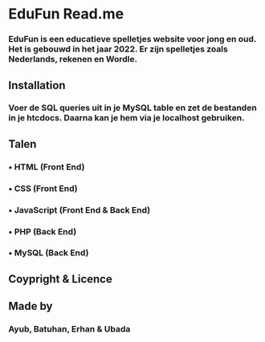 # EduFun Read.me 

### EduFun is een educatieve spelletjes website voor jong en oud. Het is gebouwd in het jaar 2022. Er zijn spelletjes zoals Nederlands, rekenen en Wordle.

## Installation

### Voer de SQL queries uit in je MySQL table en zet de bestanden in je htcdocs. Daarna kan je hem via je localhost gebruiken.

## Talen

### • HTML (Front End)
### • CSS (Front End)
### • JavaScript (Front End & Back End)
### • PHP (Back End)
### • MySQL (Back End)


## Coypright & Licence



## Made by

### Ayub, Batuhan, Erhan & Ubada
